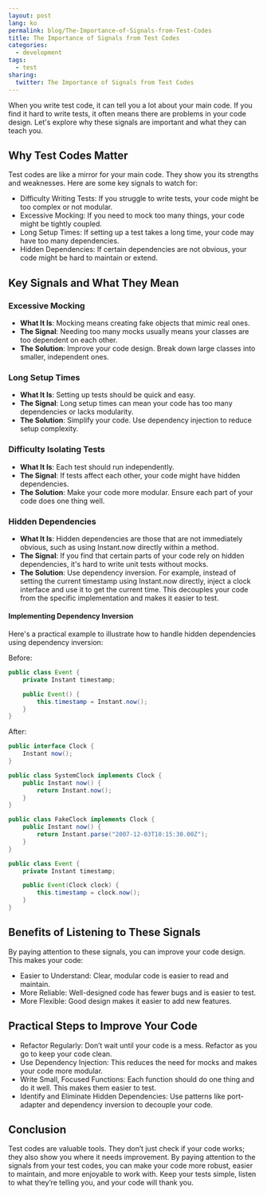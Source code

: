 ```yaml
---
layout: post
lang: ko
permalink: blog/The-Importance-of-Signals-from-Test-Codes
title: The Importance of Signals from Test Codes
categories:
  - development
tags:
  - test
sharing:
  twitter: The Importance of Signals from Test Codes
---
```


When you write test code, it can tell you a lot about your main code. If you find it hard to write tests, it often means there are problems in your code design. Let's explore why these signals are important and what they can teach you.

## Why Test Codes Matter

Test codes are like a mirror for your main code. They show you its strengths and weaknesses. Here are some key signals to watch for:

* Difficulty Writing Tests: If you struggle to write tests, your code might be too complex or not modular.
* Excessive Mocking: If you need to mock too many things, your code might be tightly coupled.
* Long Setup Times: If setting up a test takes a long time, your code may have too many dependencies.
* Hidden Dependencies: If certain dependencies are not obvious, your code might be hard to maintain or extend.

## Key Signals and What They Mean

### Excessive Mocking

* **What It Is**: Mocking means creating fake objects that mimic real ones.
* **The Signal**: Needing too many mocks usually means your classes are too dependent on each other.
* **The Solution**: Improve your code design. Break down large classes into smaller, independent ones.

### Long Setup Times

* **What It Is**: Setting up tests should be quick and easy.
* **The Signal**: Long setup times can mean your code has too many dependencies or lacks modularity.
* **The Solution**: Simplify your code. Use dependency injection to reduce setup complexity.

### Difficulty Isolating Tests

* **What It Is**: Each test should run independently.
* **The Signal**: If tests affect each other, your code might have hidden dependencies.
* **The Solution**: Make your code more modular. Ensure each part of your code does one thing well.

### Hidden Dependencies

* **What It Is**: Hidden dependencies are those that are not immediately obvious, such as using Instant.now directly within a method.
* **The Signal**: If you find that certain parts of your code rely on hidden dependencies, it's hard to write unit tests without mocks.
* **The Solution**: Use dependency inversion. For example, instead of setting the current timestamp using Instant.now directly, inject a clock interface and use it to get the current time. This decouples your code from the specific implementation and makes it easier to test.

#### Implementing Dependency Inversion

Here's a practical example to illustrate how to handle hidden dependencies using dependency inversion:

Before:

```java
public class Event {
    private Instant timestamp;

    public Event() {
        this.timestamp = Instant.now();
    }
}
```

After:

```java
public interface Clock {
    Instant now();
}

public class SystemClock implements Clock {
    public Instant now() {
        return Instant.now();
    }
}

public class FakeClock implements Clock {
    public Instant now() {
        return Instant.parse("2007-12-03T10:15:30.00Z");
    }
}

public class Event {
    private Instant timestamp;

    public Event(Clock clock) {
        this.timestamp = clock.now();
    }
}
```

## Benefits of Listening to These Signals

By paying attention to these signals, you can improve your code design. This makes your code:

* Easier to Understand: Clear, modular code is easier to read and maintain.
* More Reliable: Well-designed code has fewer bugs and is easier to test.
* More Flexible: Good design makes it easier to add new features.

## Practical Steps to Improve Your Code

* Refactor Regularly: Don’t wait until your code is a mess. Refactor as you go to keep your code clean.
* Use Dependency Injection: This reduces the need for mocks and makes your code more modular.
* Write Small, Focused Functions: Each function should do one thing and do it well. This makes them easier to test.
* Identify and Eliminate Hidden Dependencies: Use patterns like port-adapter and dependency inversion to decouple your code.

## Conclusion

Test codes are valuable tools. They don’t just check if your code works; they also show you where it needs improvement. By paying attention to the signals from your test codes, you can make your code more robust, easier to maintain, and more enjoyable to work with. Keep your tests simple, listen to what they’re telling you, and your code will thank you.
